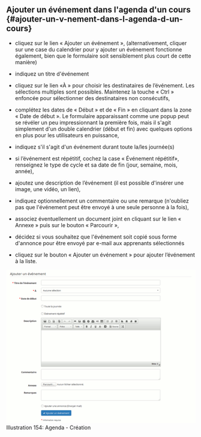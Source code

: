 ## Ajouter un événement dans l&#039;agenda d&#039;un cours {#ajouter-un-v-nement-dans-l-agenda-d-un-cours}

*   cliquez sur le lien « Ajouter un événement », (alternativement, cliquer sur une case du calendrier pour y ajouter un événement fonctionne également, bien que le formulaire soit sensiblement plus court de cette manière)

*   indiquez un titre d&#039;événement

*   cliquez sur le lien «À » pour choisir les destinataires de l’événement. Les sélections multiples sont possibles. Maintenez la touche « Ctrl » enfoncée pour sélectionner des destinataires non consécutifs,

*   complétez les dates de « Début » et de « Fin » en cliquant dans la zone « Date de début ». Le formulaire apparaissant comme une popup peut se révéler un peu impressionnant la première fois, mais il s&#039;agit simplement d&#039;un double calendrier (début et fin) avec quelques options en plus pour les utilisateurs en puissance,

*   indiquez s&#039;il s&#039;agit d&#039;un événement durant toute la/les journée(s)

*   si l’événement est répétitif, cochez la case « Événement répétitif», renseignez le type de cycle et sa date de fin (jour, semaine, mois, année),

*   ajoutez une description de l’événement (il est possible d&#039;insérer une image, une vidéo, un lien),

*   indiquez optionnellement un commentaire ou une remarque (n&#039;oubliez pas que l&#039;événement peut être envoyé à une seule personne à la fois),

*   associez éventuellement un document joint en cliquant sur le lien « Annexe » puis sur le bouton « Parcourir »,

*   décidez si vous souhaitez que l&#039;événement soit copié sous forme d&#039;annonce pour être envoyé par e-mail aux apprenants sélectionnés

*   cliquez sur le bouton « Ajouter un événement » pour ajouter l’événement à la liste.

![](../assets/image230.png)Illustration 154: Agenda - Création